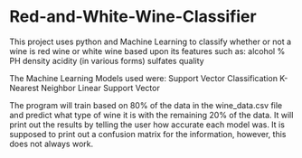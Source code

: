 # Red-and-White-Wine-Classifier

This project uses python and Machine Learning to classify whether or not a wine is red wine or white wine based upon its features such as:
alcohol %
PH
density
acidity (in various forms)
sulfates
quality

The Machine Learning Models used were:
Support Vector Classification
K-Nearest Neighbor
Linear Support Vector 

The program will train based on 80% of the data in the wine_data.csv file and predict what type of wine it is with the remaining 20%
of the data. It will print out the results by telling the user how accurate each model was. It is supposed to print out a confusion matrix for the information, however, this does not always work.

